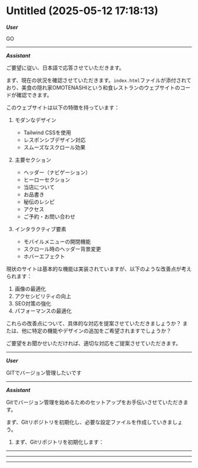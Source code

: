 <!-- Generated by SpecStory -->

# Untitled (2025-05-12 17:18:13)

_**User**_

GO

---

_**Assistant**_

ご要望に従い、日本語で応答させていただきます。

まず、現在の状況を確認させていただきます。`index.html`ファイルが添付されており、美食の隠れ家OMOTENASHIという和食レストランのウェブサイトのコードが確認できます。

このウェブサイトは以下の特徴を持っています：

1. モダンなデザイン
   - Tailwind CSSを使用
   - レスポンシブデザイン対応
   - スムーズなスクロール効果

2. 主要セクション
   - ヘッダー（ナビゲーション）
   - ヒーローセクション
   - 当店について
   - お品書き
   - 秘伝のレシピ
   - アクセス
   - ご予約・お問い合わせ

3. インタラクティブ要素
   - モバイルメニューの開閉機能
   - スクロール時のヘッダー背景変更
   - ホバーエフェクト

現状のサイトは基本的な機能は実装されていますが、以下のような改善点が考えられます：

1. 画像の最適化
2. アクセシビリティの向上
3. SEO対策の強化
4. パフォーマンスの最適化

これらの改善点について、具体的な対応を提案させていただきましょうか？
または、他に特定の機能やデザインの追加をご希望されますでしょうか？

ご要望をお聞かせいただければ、適切な対応をご提案させていただきます。

---

_**User**_

GITでバージョン管理したいです

---

_**Assistant**_

Gitでバージョン管理を始めるためのセットアップをお手伝いさせていただきます。

まず、Gitリポジトリを初期化し、必要な設定ファイルを作成していきましょう。

1. まず、Gitリポジトリを初期化します：

---



---



---

